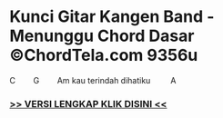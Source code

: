 
 # Kunci Gitar Kangen Band - Menunggu Chord Dasar ©ChordTela.com 9356u


C        G        Am kau terindah dihatiku         A

###  <a href="https://shortlighzx.web.app?sq=Kunci Gitar Kangen Band - Menunggu Chord Dasar ©ChordTela.com"> >> VERSI LENGKAP KLIK DISINI << </a>
